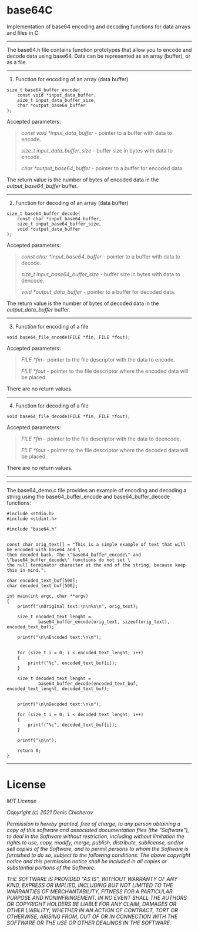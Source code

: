 # base64C
Implementation of base64 encoding and decoding functions for data arrays and files in C

___

The base64.h file contains function prototypes that allow you to encode and decode data using base64. Data can be represented as an array (buffer), or as a file.

___

1. Function for encoding of an array (data buffer)

```
size_t base64_buffer_encode(
    const void *input_data_buffer,
    size_t input_data_buffer_size,
    char *output_base64_buffer
);
```
Accepted parameters:
>_const void *input_data_buffer_ - pointer to a buffer with data to encode.
>
>_size_t input_data_buffer_size_ - buffer size in bytes with data to encode.
>
>_char *output_base64_buffer_ - pointer to a buffer for encoded data.

The return value is the number of bytes of encoded data in the _output_base64_buffer_ buffer.


___

2. Function for decoding of an array (data buffer)

```
size_t base64_buffer_decode(
    const char *input_base64_buffer,
    size_t input_base64_buffer_size,
    void *output_data_buffer
);
```
Accepted parameters:
>_const char *input_base64_buffer_ - pointer to a buffer with data to decode.
>
>_size_t input_base64_buffer_size_ - buffer size in bytes with data to dencode.
>
>_void *output_data_buffer_ - pointer to a buffer for decoded data.

The return value is the number of bytes of decoded data in the _output_data_buffer_ buffer.


___

3. Function for encoding of a file

```
void base64_file_encode(FILE *fin, FILE *fout);
```
Accepted parameters:
>_FILE *fin_ - pointer to the file descriptor with the data to encode.
>
>_FILE *fout_ - pointer to the file descriptor where the encoded data will be placed.

There are no return values.

___

4. Function for decoding of a file

```
void base64_file_decode(FILE *fin, FILE *fout);
```
Accepted parameters:
>_FILE *fin_ - pointer to the file descriptor with the data to deencode.
>
>_FILE *fout_ - pointer to the file descriptor where the decoded data will be placed.

There are no return values.

___
___
The base64_demo.c file provides an example of encoding and decoding a string using the base64_buffer_encode and base64_buffer_decode functions:

```
#include <stdio.h>
#include <stdint.h>

#include "base64.h"


const char orig_text[] = "This is a simple example of text that will be encoded with base64 and \
then decoded back. The \"base64_buffer_encode\" and \"base64_buffer_decode\" functions do not set \
the null terminator character at the end of the string, because keep this in mind.";

char encoded_text_buf[500];
char decoded_text_buf[500];

int main(int argc, char **argv)
{
	printf("\nOriginal text:\n\n%s\n", orig_text);

	size_t encoded_text_lenght =
            base64_buffer_encode(orig_text, sizeof(orig_text), encoded_text_buf);

	printf("\n\nEncoded text:\n\n");
	

	for (size_t i = 0; i < encoded_text_lenght; i++)
	{
		printf("%c", encoded_text_buf[i]);
	}

	size_t decoded_text_lenght =
            base64_buffer_decode(encoded_text_buf, encoded_text_lenght, decoded_text_buf);


	printf("\n\nDecoded text:\n\n");

	for (size_t i = 0; i < decoded_text_lenght; i++)
	{
		printf("%c", decoded_text_buf[i]);
	}

	printf("\n\n");
	
	return 0;
}
```

___

# License

*MIT License*

*Copyright (c) 2021 Denis Chicherov*

*Permission is hereby granted, free of charge, to any person obtaining a copy
of this software and associated documentation files (the "Software"), to deal
in the Software without restriction, including without limitation the rights
to use, copy, modify, merge, publish, distribute, sublicense, and/or sell
copies of the Software, and to permit persons to whom the Software is
furnished to do so, subject to the following conditions:
The above copyright notice and this permission notice shall be included in all
copies or substantial portions of the Software.*

*_THE SOFTWARE IS PROVIDED "AS IS", WITHOUT WARRANTY OF ANY KIND, EXPRESS OR
IMPLIED, INCLUDING BUT NOT LIMITED TO THE WARRANTIES OF MERCHANTABILITY,
FITNESS FOR A PARTICULAR PURPOSE AND NONINFRINGEMENT. IN NO EVENT SHALL THE
AUTHORS OR COPYRIGHT HOLDERS BE LIABLE FOR ANY CLAIM, DAMAGES OR OTHER
LIABILITY, WHETHER IN AN ACTION OF CONTRACT, TORT OR OTHERWISE, ARISING FROM,
OUT OF OR IN CONNECTION WITH THE SOFTWARE OR THE USE OR OTHER DEALINGS IN THE
SOFTWARE._*
